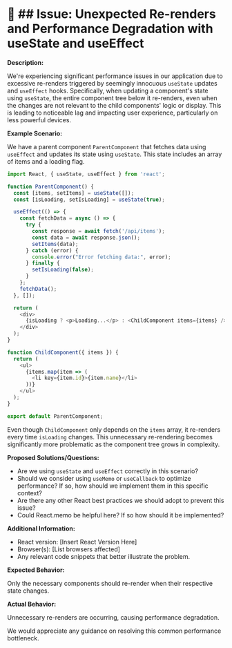 # 🐞 ## Issue: Unexpected Re-renders and Performance Degradation with useState and useEffect


**Description:**

We're experiencing significant performance issues in our application due to excessive re-renders triggered by seemingly innocuous `useState` updates and `useEffect` hooks.  Specifically, when updating a component's state using `useState`, the entire component tree below it re-renders, even when the changes are not relevant to the child components' logic or display. This is leading to noticeable lag and impacting user experience, particularly on less powerful devices.

**Example Scenario:**

We have a parent component `ParentComponent` that fetches data using `useEffect` and updates its state using `useState`. This state includes an array of items and a loading flag.

```javascript
import React, { useState, useEffect } from 'react';

function ParentComponent() {
  const [items, setItems] = useState([]);
  const [isLoading, setIsLoading] = useState(true);

  useEffect(() => {
    const fetchData = async () => {
      try {
        const response = await fetch('/api/items');
        const data = await response.json();
        setItems(data);
      } catch (error) {
        console.error("Error fetching data:", error);
      } finally {
        setIsLoading(false);
      }
    };
    fetchData();
  }, []);

  return (
    <div>
      {isLoading ? <p>Loading...</p> : <ChildComponent items={items} />}
    </div>
  );
}

function ChildComponent({ items }) {
  return (
    <ul>
      {items.map(item => (
        <li key={item.id}>{item.name}</li>
      ))}
    </ul>
  );
}

export default ParentComponent;
```

Even though `ChildComponent` only depends on the `items` array, it re-renders every time `isLoading` changes.  This unnecessary re-rendering becomes significantly more problematic as the component tree grows in complexity.

**Proposed Solutions/Questions:**

* Are we using `useState` and `useEffect` correctly in this scenario?
* Should we consider using `useMemo` or `useCallback` to optimize performance?  If so, how should we implement them in this specific context?
* Are there any other React best practices we should adopt to prevent this issue?
* Could React.memo be helpful here? If so how should it be implemented?

**Additional Information:**

* React version: [Insert React Version Here]
* Browser(s): [List browsers affected]
* Any relevant code snippets that better illustrate the problem.

**Expected Behavior:**

Only the necessary components should re-render when their respective state changes.

**Actual Behavior:**

Unnecessary re-renders are occurring, causing performance degradation.


We would appreciate any guidance on resolving this common performance bottleneck.

